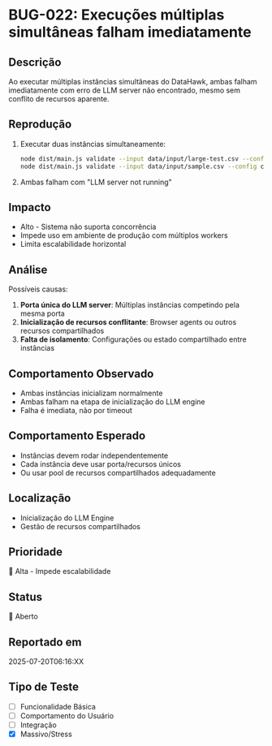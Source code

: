 # BUG-022: Execuções múltiplas simultâneas falham imediatamente

## Descrição
Ao executar múltiplas instâncias simultâneas do DataHawk, ambas falham imediatamente com erro de LLM server não encontrado, mesmo sem conflito de recursos aparente.

## Reprodução
1. Executar duas instâncias simultaneamente:
   ```bash
   node dist/main.js validate --input data/input/large-test.csv --config config/sample-validation.yaml --output test-stress --format json &
   node dist/main.js validate --input data/input/sample.csv --config config/sample-validation.yaml --output test-stress2 --format json &
   ```
2. Ambas falham com "LLM server not running"

## Impacto
- Alto - Sistema não suporta concorrência
- Impede uso em ambiente de produção com múltiplos workers
- Limita escalabilidade horizontal

## Análise
Possíveis causas:
1. **Porta única do LLM server**: Múltiplas instâncias competindo pela mesma porta
2. **Inicialização de recursos conflitante**: Browser agents ou outros recursos compartilhados
3. **Falta de isolamento**: Configurações ou estado compartilhado entre instâncias

## Comportamento Observado
- Ambas instâncias inicializam normalmente
- Ambas falham na etapa de inicialização do LLM engine
- Falha é imediata, não por timeout

## Comportamento Esperado
- Instâncias devem rodar independentemente
- Cada instância deve usar porta/recursos únicos
- Ou usar pool de recursos compartilhados adequadamente

## Localização
- Inicialização do LLM Engine
- Gestão de recursos compartilhados

## Prioridade
🔴 Alta - Impede escalabilidade

## Status
🔴 Aberto

## Reportado em
2025-07-20T06:16:XX

## Tipo de Teste
- [ ] Funcionalidade Básica
- [ ] Comportamento do Usuário  
- [ ] Integração
- [x] Massivo/Stress
